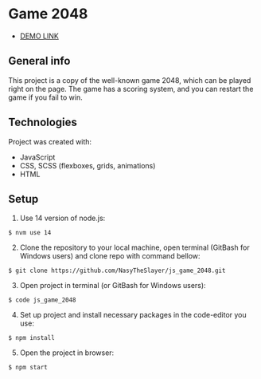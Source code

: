 # Game 2048

- [DEMO LINK](nasytheslayer.github.io/js_game_2048/)

## General info
This project is a copy of the well-known game 2048, which can be played right on the page. The game has a scoring system, and you can restart the game if you fail to win.

## Technologies
Project was created with:
* JavaScript
* CSS, SCSS (flexboxes, grids, animations)
* HTML

## Setup
1. Use 14 version of node.js:
```
$ nvm use 14
```

2. Clone the repository to your local machine, open terminal (GitBash for Windows users) and clone repo with command bellow:
```
$ git clone https://github.com/NasyTheSlayer/js_game_2048.git
```

3. Open project in terminal (or GitBash for Windows users):
```
$ code js_game_2048
```

4. Set up project and install necessary packages in the code-editor you use:
```
$ npm install
```

5. Open the project in browser:
```
$ npm start
```
